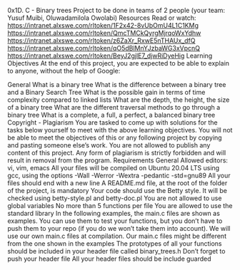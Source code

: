 0x1D. C - Binary trees
 Project to be done in teams of 2 people (your team: Yusuf Muibi, Oluwadamilola Owolabi)
 Resources
Read or watch:
https://intranet.alxswe.com/rltoken/1F2x42-8vUbOmU4L1C1KMg
https://intranet.alxswe.com/rltoken/QmcTMCkQyrgMjrqoWxYdhw
https://intranet.alxswe.com/rltoken/z6ZaXr_RxwE5nTHAUx_dfQ
https://intranet.alxswe.com/rltoken/qO5dBlMnYJzbaWG3xVpcnQ
https://intranet.alxswe.com/rltoken/BeyJ2gjlE7_djwRiDyeHig
Learning Objectives
At the end of this project, you are expected to be able to explain to anyone, without the help of Google:

General
What is a binary tree
What is the difference between a binary tree and a Binary Search Tree
What is the possible gain in terms of time complexity compared to linked lists
What are the depth, the height, the size of a binary tree
What are the different traversal methods to go through a binary tree
What is a complete, a full, a perfect, a balanced binary tree
Copyright - Plagiarism
You are tasked to come up with solutions for the tasks below yourself to meet with the above learning objectives.
You will not be able to meet the objectives of this or any following project by copying and pasting someone else’s work.
You are not allowed to publish any content of this project.
Any form of plagiarism is strictly forbidden and will result in removal from the program.
Requirements
General
Allowed editors: vi, vim, emacs
All your files will be compiled on Ubuntu 20.04 LTS using gcc, using the options -Wall -Werror -Wextra -pedantic -std=gnu89
All your files should end with a new line
A README.md file, at the root of the folder of the project, is mandatory
Your code should use the Betty style. It will be checked using betty-style.pl and betty-doc.pl
You are not allowed to use global variables
No more than 5 functions per file
You are allowed to use the standard library
In the following examples, the main.c files are shown as examples. You can use them to test your functions, but you don’t have to push them to your repo (if you do we won’t take them into account). We will use our own main.c files at compilation. Our main.c files might be different from the one shown in the examples
The prototypes of all your functions should be included in your header file called binary_trees.h
Don’t forget to push your header file
All your header files should be include guarded
